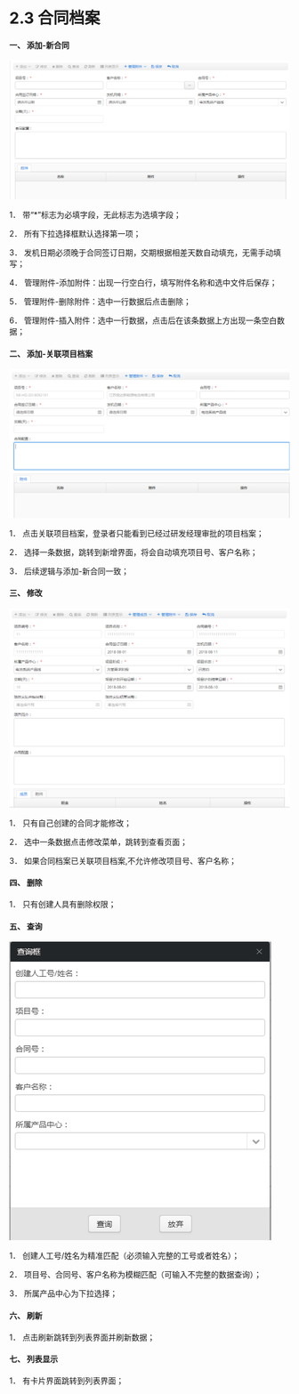 # 2.3 合同档案



#### 一、       添加-新合同

![](../.gitbook/assets/image%20%2852%29.png)

1．  带“\*”标志为必填字段，无此标志为选填字段；

2．  所有下拉选择框默认选择第一项；

3．  发机日期必须晚于合同签订日期，交期根据相差天数自动填充，无需手动填写；

4．  管理附件-添加附件：出现一行空白行，填写附件名称和选中文件后保存；

5． 管理附件-删除附件：选中一行数据后点击删除；

6． 管理附件-插入附件：选中一行数据，点击后在该条数据上方出现一条空白数据；



#### 二、       添加-关联项目档案

![](../.gitbook/assets/image%20%2817%29.png)

1．  点击关联项目档案，登录者只能看到已经过研发经理审批的项目档案；

2．  选择一条数据，跳转到新增界面，将会自动填充项目号、客户名称；

3．  后续逻辑与添加-新合同一致；



#### 三、       修改

![](../.gitbook/assets/image%20%2853%29.png)

1．  只有自己创建的合同才能修改；

2．  选中一条数据点击修改菜单，跳转到查看页面；

3．  如果合同档案已关联项目档案,不允许修改项目号、客户名称；



#### 四、       删除

1．  只有创建人具有删除权限；



#### 五、       查询

![](../.gitbook/assets/image%20%2845%29.png)

1．  创建人工号/姓名为精准匹配（必须输入完整的工号或者姓名）；

2．  项目号、合同号、客户名称为模糊匹配（可输入不完整的数据查询）；

3．  所属产品中心为下拉选择；



#### 六、       刷新

1．  点击刷新跳转到列表界面并刷新数据；



#### 七、       列表显示

1．  有卡片界面跳转到列表界面；

